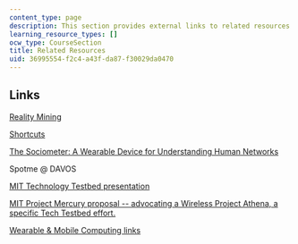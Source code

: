 ```yaml
---
content_type: page
description: This section provides external links to related resources for the course.
learning_resource_types: []
ocw_type: CourseSection
title: Related Resources
uid: 36995554-f2c4-a43f-da87-f30029da0470
---
```


Links
-----

[Reality Mining](http://reality.media.mit.edu/)

[Shortcuts](http://web.media.mit.edu/~tanzeem/projects.htm)

[The Sociometer: A Wearable Device for Understanding Human Networks](http://www.media.mit.edu/~tanzeem/shortcuts/workingpaper.pdf)

Spotme @ DAVOS

[MIT Technology Testbed presentation](http://web.media.mit.edu/~jpbonsen/MIT-Technology-Testbeds.ppt)

[MIT Project Mercury proposal -- advocating a Wireless Project Athena, a specific Tech Testbed effort.](http://web.media.mit.edu/~jpbonsen/MIT-Project-Mercury.htm)

[Wearable & Mobile Computing links](http://www.hitl.washington.edu/projects/knowledge_base/wearable.html)